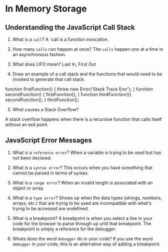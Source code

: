 # In Memory Storage

## Understanding the JavaScript Call Stack

1. What is a `call`?
A `call is a function invocation.

2. How many `calls` can happen at once?
The `calls` happen one  at a time in an asynchronous fashion.

3. What does LIFO mean?
Last In, First Out

4. Draw an example of a call stack and the functions that would need to be invoked to generate that call stack.

function firstFunction() {
  throw new Error('Stack Trace Eror');
}
function secondFunction() {
  firstFunction();
}
function thirdFunction(){
  secondFunction();
}
thirdFunction();

5. What causes a Stack Overflow?

A stack overflow happens when there is a recursive function that calls itself without an exit point.
## JavaScript Error Messages

1. What is a `reference error`?
When a variable is trying to be used but has not been declared.

2. What is a `syntax error`?
This occurs when you have something that cannot be parsed in terms of syntax.

3. What is a `range error`?
When an invalid length is associated with an object or array.

4. What is a `type error`?
Shows up when the data types (strings, numbers, arrays, etc.) that are trying to be used are incompatible with what's trying to be accessed are undefined.

5. What is a breakpoint?
A breakpoint is when you select a line in your code for the browser to parse through up until that breakpoint. The breakpoint is simply a reference for the debugger.

6. Whats does the word `debugger` do in your code?
If you use the word `debugger` in your code, this is an alternative way of adding a breakpoint.